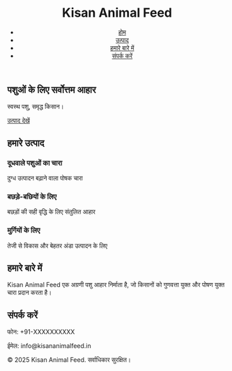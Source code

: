 <!DOCTYPE html>
<html lang="hi">
<head>
  <meta charset="UTF-8" />
  <meta name="viewport" content="width=device-width, initial-scale=1.0"/>
  <title>Kisan Animal Feed</title>
  <link rel="stylesheet" href="style.css"/>
</head>
<body>
  <header>
    <h1>Kisan Animal Feed</h1>
    <nav>
      <ul>
        <li><a href="#home">होम</a></li>
        <li><a href="#products">उत्पाद</a></li>
        <li><a href="#about">हमारे बारे में</a></li>
        <li><a href="#contact">संपर्क करें</a></li>
      </ul>
    </nav>
  </header>

  <section id="home" class="hero">
    <h2>पशुओं के लिए सर्वोत्तम आहार</h2>
    <p>स्वस्थ पशु, समृद्ध किसान।</p>
    <a href="#products" class="btn">उत्पाद देखें</a>
  </section>

  <section id="products">
    <h2>हमारे उत्पाद</h2>
    <div class="product-list">
      <div class="product">
        <h3>दूधवाले पशुओं का चारा</h3>
        <p>दुग्ध उत्पादन बढ़ाने वाला पोषक चारा</p>
      </div>
      <div class="product">
        <h3>बछड़े-बछियों के लिए</h3>
        <p>बछड़ों की सही वृद्धि के लिए संतुलित आहार</p>
      </div>
      <div class="product">
        <h3>मुर्गियों के लिए</h3>
        <p>तेजी से विकास और बेहतर अंडा उत्पादन के लिए</p>
      </div>
    </div>
  </section>

  <section id="about">
    <h2>हमारे बारे में</h2>
    <p>Kisan Animal Feed एक अग्रणी पशु आहार निर्माता है, जो किसानों को गुणवत्ता युक्त और पोषण युक्त चारा प्रदान करता है।</p>
  </section>

  <section id="contact">
    <h2>संपर्क करें</h2>
    <p>फोन: +91-XXXXXXXXXX</p>
    <p>ईमेल: info@kisananimalfeed.in</p>
  </section>

  <footer>
    <p>© 2025 Kisan Animal Feed. सर्वाधिकार सुरक्षित।</p>
  </footer>
</body>
</html>
